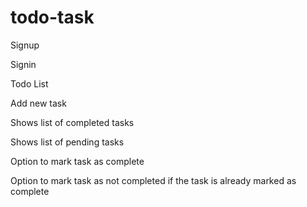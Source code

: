 # todo-task

Signup

Signin

Todo List

Add new task

Shows list of completed tasks

Shows list of pending tasks

Option to mark task as complete

Option to mark task as not completed if the task is already marked as complete
